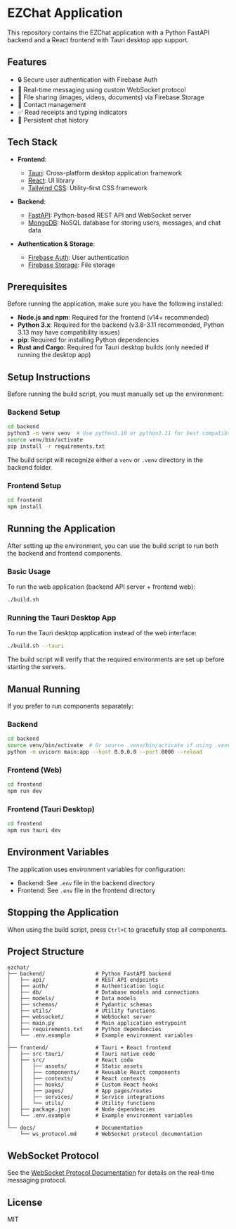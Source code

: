 # EZChat Application

This repository contains the EZChat application with a Python FastAPI backend and a React frontend with Tauri desktop app support.

## Features

- 🔒 Secure user authentication with Firebase Auth
- 💬 Real-time messaging using custom WebSocket protocol
- 📁 File sharing (images, videos, documents) via Firebase Storage
- 👥 Contact management
- ✅ Read receipts and typing indicators
- 💾 Persistent chat history

## Tech Stack

- **Frontend**:
  - [Tauri](https://tauri.app/): Cross-platform desktop application framework
  - [React](https://reactjs.org/): UI library
  - [Tailwind CSS](https://tailwindcss.com/): Utility-first CSS framework

- **Backend**:
  - [FastAPI](https://fastapi.tiangolo.com/): Python-based REST API and WebSocket server
  - [MongoDB](https://www.mongodb.com/): NoSQL database for storing users, messages, and chat data

- **Authentication & Storage**:
  - [Firebase Auth](https://firebase.google.com/products/auth): User authentication
  - [Firebase Storage](https://firebase.google.com/products/storage): File storage

## Prerequisites

Before running the application, make sure you have the following installed:

- **Node.js and npm**: Required for the frontend (v14+ recommended)
- **Python 3.x**: Required for the backend (v3.8-3.11 recommended, Python 3.13 may have compatibility issues)
- **pip**: Required for installing Python dependencies
- **Rust and Cargo**: Required for Tauri desktop builds (only needed if running the desktop app)

## Setup Instructions

Before running the build script, you must manually set up the environment:

### Backend Setup

```bash
cd backend
python3 -m venv venv  # Use python3.10 or python3.11 for best compatibility
source venv/bin/activate
pip install -r requirements.txt
```

The build script will recognize either a `venv` or `.venv` directory in the backend folder.

### Frontend Setup

```bash
cd frontend
npm install
```

## Running the Application

After setting up the environment, you can use the build script to run both the backend and frontend components.

### Basic Usage

To run the web application (backend API server + frontend web):

```bash
./build.sh
```

### Running the Tauri Desktop App

To run the Tauri desktop application instead of the web interface:

```bash
./build.sh --tauri
```

The build script will verify that the required environments are set up before starting the servers.

## Manual Running

If you prefer to run components separately:

### Backend

```bash
cd backend
source venv/bin/activate  # Or source .venv/bin/activate if using .venv
python -m uvicorn main:app --host 0.0.0.0 --port 8000 --reload
```

### Frontend (Web)

```bash
cd frontend
npm run dev
```

### Frontend (Tauri Desktop)

```bash
cd frontend
npm run tauri dev
```

## Environment Variables

The application uses environment variables for configuration:

- Backend: See `.env` file in the backend directory
- Frontend: See `.env` file in the frontend directory

## Stopping the Application

When using the build script, press `Ctrl+C` to gracefully stop all components.

## Project Structure

```
ezchat/
├── backend/                # Python FastAPI backend
│   ├── api/                # REST API endpoints
│   ├── auth/               # Authentication logic
│   ├── db/                 # Database models and connections
│   ├── models/             # Data models
│   ├── schemas/            # Pydantic schemas
│   ├── utils/              # Utility functions
│   ├── websocket/          # WebSocket server
│   ├── main.py             # Main application entrypoint
│   ├── requirements.txt    # Python dependencies
│   └── .env.example        # Example environment variables
│
├── frontend/               # Tauri + React frontend
│   ├── src-tauri/          # Tauri native code
│   ├── src/                # React code
│   │   ├── assets/         # Static assets
│   │   ├── components/     # Reusable React components
│   │   ├── contexts/       # React contexts
│   │   ├── hooks/          # Custom React hooks
│   │   ├── pages/          # App pages/routes
│   │   ├── services/       # Service integrations
│   │   └── utils/          # Utility functions
│   ├── package.json        # Node dependencies
│   └── .env.example        # Example environment variables
│
└── docs/                   # Documentation
    └── ws_protocol.md      # WebSocket protocol documentation
```

## WebSocket Protocol

See the [WebSocket Protocol Documentation](docs/ws_protocol.md) for details on the real-time messaging protocol.

## License

MIT 